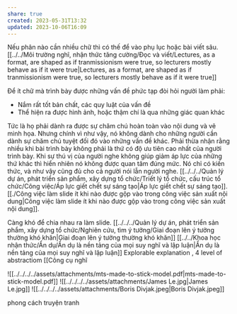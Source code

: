 ```yaml
---
share: true
created: 2023-05-31T13:32
updated: 2023-10-06T16:09
---
```

Nếu phân nào cần nhiều chữ thì có thế để vào phụ lục hoặc bài viết sâu.
[[../../Môi trường nghĩ, nhận thức tăng cường/Đọc và viết/Lectures, as a format, are shaped as if tranmissionism were true, so lecturers mostly behave as if it were true|Lectures, as a format, are shaped as if tranmissionism were true, so lecturers mostly behave as if it were true]]

Để ít chữ mà trình bày được những vấn đề phức tạp đòi hỏi người làm phải:
- Nắm rất tốt bản chất, các quy luật của vấn đề
- Thể hiện ra được hình ảnh, hoặc thậm chí là qua những giác quan khác

Tức là họ phải dành ra được sự chăm chú hoàn toàn vào nội dung và vẽ minh họa. Nhưng chính vì như vậy, nó không dành cho những người cần dành sự chăm chú tuyệt đối đó vào những vấn đề khác. Phải thừa nhận rằng nhiều khi bài trình bày không phải là thứ có độ ưu tiên cao nhất của người trình bày. Khi sự thú vị của người nghe không giúp giảm áp lực của những thứ khác thì hiển nhiên nó không được quan tâm đúng mức. Nó chỉ có kiến thức, và như vậy cũng đủ cho cả người nói lẫn người nghe.
[[../../../Quản lý dự án, phát triển sản phẩm, xây dựng tổ chức/Triết lý tổ chức, cấu trúc tổ chức/Công việc/Áp lực giết chết sự sáng tạo|Áp lực giết chết sự sáng tạo]]. [[./Công việc làm slide ít khi nào được gộp vào trong công việc sản xuất nội dung|Công việc làm slide ít khi nào được gộp vào trong công việc sản xuất nội dung]]. 

Càng khó để chia nhau ra làm slide. 
[[../../../Quản lý dự án, phát triển sản phẩm, xây dựng tổ chức/Nghiên cứu, tìm ý tưởng/Giai đoạn lên ý tưởng thường khó khăn|Giai đoạn lên ý tưởng thường khó khăn]]
[[../../Khoa học nhận thức/Ẩn dụ/Ẩn dụ là nền tảng của mọi suy nghĩ và lập luận|Ẩn dụ là nền tảng của mọi suy nghĩ và lập luận]]
Explorable explanation , 4 level of abstractiom
[[Công cụ nghĩ

![[../../../../assets/attachments/mts-made-to-stick-model.pdf|mts-made-to-stick-model.pdf]]
![[../../../../assets/attachments/James Le.jpg|James Le.jpg]]
![[../../../../assets/attachments/Boris Divjak.jpeg|Boris Divjak.jpeg]]

phong cách truyện tranh
